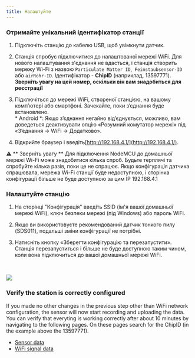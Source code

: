 ```yaml
---
title: Налаштуйте
---
```

### Отримайте унікальний ідентифікатор станції
1. Підключіть станцію до кабелю USB, щоб увімкнути датчик.

2. Станція спробує підключитися до налаштованої мережі WiFi. Для нового налаштування з'єднання не вдасться, і станція створить мережу Wi-Fi з назвою `Particulate Matter ID`,` Feinstaubsensor-ID` або `airRohr-ID`. Ідентифікатор - **ChipID** (наприклад, 13597771). **Зверніть увагу на цей номер, оскільки він вам знадобиться для реєстрації**

3. Підключіться до мережі WiFi, створеної станцією, на вашому комп’ютері або смартфоні. Зачекайте, поки з’єднання буде встановлено. <br> * Android *: Якщо з’єднання негайно від’єднується, можливо, вам доведеться деактивувати опцію «Розумний комутатор мережі» під «З’єднання -> WiFi -> Додатково».

4. Відкрийте браузер і введіть[http://192.168.4.1/](http://192.168.4.1/).

⚠️ ** Зверніть увагу ** Для підключення NodeMCU до домашньої мережі Wi-Fi може знадобитися кілька спроб. Будьте терплячі та спробуйте кілька разів, поки це не спрацює. Якщо конфігурація датчика спрацювала, мережа Wi-Fi станції буде недоступною, і сторінка конфігурації більше не буде доступною за цим IP 192.168.4.1

### Налаштуйте станцію
1. На сторінці "Конфігурація" введіть SSID (ім'я вашої домашньої мережі WiFi), ключ безпеки мережі (під Windows) або пароль WiFi.

2. Якщо ви використовуєте рекомендований датчик тонкого пилу (SDS011), подальші зміни конфігурації не потрібні.

3. Натисніть кнопку «Зберегти конфігурацію та перезапустити». Станція перезапуститься і більше не буде доступною таким чином, коли вона підключиться до вашої домашньої мережі WiFi.

<br>

![](../docs/airrohr/airrohr_config_initial.png)
<br>

### Verify the station is correctly configured
If you made no other changes in the previous step other than WiFi network configuration, the sensor will now start recording and uploading the data. You can verify that everyting is working correctly after about 10 minutes by navigating to the following pages. On these pages search for the ChipID (in the example above the 13597771).

 * [Sensor data](http://www.madavi.de/sensor/graph.php)
 * [WiFi signal data](http://www.madavi.de/sensor/signal.php)